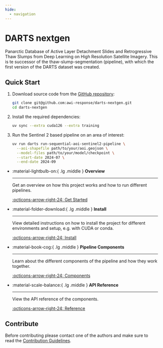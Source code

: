 ```yaml
---
hide:
  - navigation
---
```


# DARTS nextgen

Panarctic Database of Active Layer Detachment Slides and Retrogressive Thaw Slumps from Deep Learning on High Resolution Satellite Imagery.
This is te successor of the thaw-slump-segmentation (pipeline), with which the first version of the DARTS dataset was created.

## Quick Start

1. Download source code from the [GitHub repository](https://https://github.com/awi-response/darts-nextgen):

    ```sh
    git clone git@github.com:awi-response/darts-nextgen.git
    cd darts-nextgen
    ```

2. Install the required dependencies:

    ```sh
    uv sync --extra cuda126 --extra training
    ```

3. Run the Sentinel 2 based pipeline on an area of interest:

    ```sh
    uv run darts run-sequential-aoi-sentinel2-pipeline \
      --aoi-shapefile path/to/your/aoi.geojson \
      --model-files path/to/your/model/checkpoint \
      --start-date 2024-07 \
      --end-date 2024-09
    ```

<div class="grid cards" markdown>

-   :material-lightbulb-on:{ .lg .middle } __Overview__

    ---

    Get an overview on how this project works and how to run different pipelines.

    [:octicons-arrow-right-24: Get Started](overview.md)

-   :material-folder-download:{ .lg .middle } __Install__

    ---

    View detailed instructions on how to install the project for different environments and setup, e.g. with CUDA or conda.

    [:octicons-arrow-right-24: Install](guides/installation.md)

-   :material-book-cog:{ .lg .middle } __Pipeline Components__

    ---

    Learn about the different components of the pipeline and how they work together.

    [:octicons-arrow-right-24: Components](guides/components.md)

-   :material-scale-balance:{ .lg .middle } __API Reference__

    ---

    View the API reference of the components.

    [:octicons-arrow-right-24: Reference](reference/darts/index.md)

</div>

## Contribute

Before contributing please contact one of the authors and make sure to read the [Contribution Guidelines](contribute.md).
